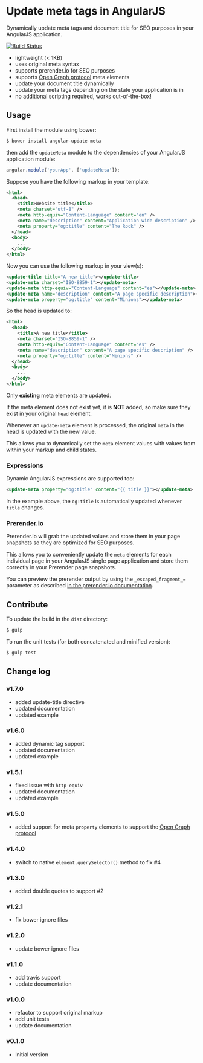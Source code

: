 # Update meta tags in AngularJS

Dynamically update meta tags and document title for SEO purposes in your AngularJS application. 

[![Build Status](https://travis-ci.org/jvandemo/angular-update-meta.svg?branch=master)](https://travis-ci.org/jvandemo/angular-update-meta)

- lightweight (< 1KB)
- uses original meta syntax
- supports prerender.io for SEO purposes
- supports [Open Graph protocol](http://ogp.me/) meta elements
- update your document title dynamically
- update your meta tags depending on the state your application is in
- no additional scripting required, works out-of-the-box!

## Usage

First install the module using bower:
 
```bash
$ bower install angular-update-meta
```

then add the `updateMeta` module to the dependencies of your AngularJS application module:

```javascript
angular.module('yourApp', ['updateMeta']);
```

Suppose you have the following markup in your template:

```xml
<html>
  <head>
    <title>Website title</title>
    <meta charset="utf-8" />
    <meta http-equiv="Content-Language" content="en" />
    <meta name="description" content="Application wide description" />
    <meta property="og:title" content="The Rock" />
  </head>
  <body>
    ...
  </body>
</html>
```

Now you can use the following markup in your view(s):
 
```xml
<update-title title="A new title"></update-title>
<update-meta charset="ISO-8859-1"></update-meta>
<update-meta http-equiv="Content-Language" content="es"></update-meta>
<update-meta name="description" content="A page specific description"></update-meta>
<update-meta property="og:title" content="Minions"></update-meta>
```

So the head is updated to:

```xml
<html>
  <head>
    <title>A new title</title>
    <meta charset="ISO-8859-1" />
    <meta http-equiv="Content-Language" content="es" />
    <meta name="description" content="A page specific description" />
    <meta property="og:title" content="Minions" />
  </head>
  <body>
    ...
  </body>
</html>
```

Only **existing** meta elements are updated.

If the meta element does not exist yet, it is **NOT** added, so make sure they exist in your original `head` element.

Whenever an `update-meta` element is processed, the original `meta` in the head is updated with the new value.

This allows you to dynamically set the `meta` element values with values from within your markup and child states.

### Expressions

Dynamic AngularJS expressions are supported too:

```xml
<update-meta property="og:title" content="{{ title }}"></update-meta>
```

In the example above, the `og:title` is automatically updated whenever `title` changes.

### Prerender.io

Prerender.io will grab the updated values and store them in your page snapshots so they are optimized for SEO purposes.

This allows you to conveniently update the `meta` elements for each individual page in your AngularJS single page application and store them correctly in your Prerender page snapshots.

You can preview the prerender output by using the `_escaped_fragment_=` parameter as described [in the prerender.io documentation](https://prerender.io/documentation).

## Contribute

To update the build in the `dist` directory:

```bash
$ gulp
```

To run the unit tests (for both concatenated and minified version):

```bash
$ gulp test
```

## Change log

### v1.7.0

- added update-title directive
- updated documentation
- updated example

### v1.6.0

- added dynamic tag support
- updated documentation
- updated example

### v1.5.1

- fixed issue with `http-equiv`
- updated documentation
- updated example

### v1.5.0

- added support for meta `property` elements to support the [Open Graph protocol](http://ogp.me/)

### v1.4.0

- switch to native `element.querySelector()` method to fix #4

### v1.3.0

- added double quotes to support #2

### v1.2.1

- fix bower ignore files

### v1.2.0

- update bower ignore files

### v1.1.0

- add travis support
- update documentation

### v1.0.0

- refactor to support original markup
- add unit tests
- update documentation

### v0.1.0

- Initial version
